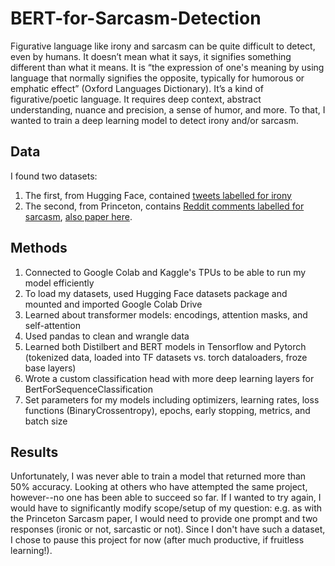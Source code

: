# BERT-for-Sarcasm-Detection
Figurative language like irony and sarcasm can be quite difficult to detect, even by humans. It doesn’t mean what it says, it signifies something different than what it means. It is “the expression of one's meaning by using language that normally signifies the opposite, typically for humorous or emphatic effect” (Oxford Languages Dictionary). It’s a kind of figurative/poetic language. It requires deep context, abstract understanding, nuance and precision, a sense of humor, and more. To that, I wanted to train a deep learning model to detect irony and/or sarcasm.

## Data
I found two datasets: 
1. The first, from Hugging Face, contained [tweets labelled for irony]([url](https://huggingface.co/datasets/tweet_eval)) 
2. The second, from Princeton, contains [Reddit comments labelled for sarcasm]([url](https://nlp.cs.princeton.edu/old/SARC/1.0/main/)), [also paper here]([url](https://arxiv.org/pdf/1704.05579.pdf)https://arxiv.org/pdf/1704.05579.pdf).

## Methods
1. Connected to Google Colab and Kaggle's TPUs to be able to run my model efficiently
2. To load my datasets, used Hugging Face datasets package and mounted and imported Google Colab Drive
3. Learned about transformer models: encodings, attention masks, and self-attention
4. Used pandas to clean and wrangle data
5. Learned both Distilbert and BERT models in Tensorflow and Pytorch (tokenized data, loaded into TF datasets vs. torch dataloaders, froze base layers)
6. Wrote a custom classification head with more deep learning layers for BertForSequenceClassification
7. Set parameters for my models including optimizers, learning rates, loss functions (BinaryCrossentropy), epochs, early stopping, metrics, and batch size

## Results
Unfortunately, I was never able to train a model that returned more than 50% accuracy. Looking at others who have attempted the same project, however--no one has been able to succeed so far. If I wanted to try again, I would have to significantly modify scope/setup of my question: e.g. as with the Princeton Sarcasm paper, I would need to provide one prompt and two responses (ironic or not, sarcastic or not). Since I don't have such a dataset, I chose to pause this project for now (after much productive, if fruitless learning!).
